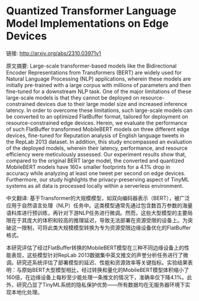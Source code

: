 # Quantized Transformer Language Model Implementations on Edge Devices

链接: http://arxiv.org/abs/2310.03971v1

原文摘要:
Large-scale transformer-based models like the Bidirectional Encoder
Representations from Transformers (BERT) are widely used for Natural Language
Processing (NLP) applications, wherein these models are initially pre-trained
with a large corpus with millions of parameters and then fine-tuned for a
downstream NLP task. One of the major limitations of these large-scale models
is that they cannot be deployed on resource-constrained devices due to their
large model size and increased inference latency. In order to overcome these
limitations, such large-scale models can be converted to an optimized
FlatBuffer format, tailored for deployment on resource-constrained edge
devices. Herein, we evaluate the performance of such FlatBuffer transformed
MobileBERT models on three different edge devices, fine-tuned for Reputation
analysis of English language tweets in the RepLab 2013 dataset. In addition,
this study encompassed an evaluation of the deployed models, wherein their
latency, performance, and resource efficiency were meticulously assessed. Our
experiment results show that, compared to the original BERT large model, the
converted and quantized MobileBERT models have 160$\times$ smaller footprints
for a 4.1% drop in accuracy while analyzing at least one tweet per second on
edge devices. Furthermore, our study highlights the privacy-preserving aspect
of TinyML systems as all data is processed locally within a serverless
environment.

中文翻译:
基于Transformer的大规模模型，如双向编码器表示（BERT），被广泛应用于自然语言处理（NLP）任务中。这类模型通常先通过包含数百万参数的海量语料库进行预训练，再针对下游NLP任务进行微调。然而，这些大型模型的主要局限在于其庞大的体积和较高的推理延迟，导致无法部署在资源受限的设备上。为突破这一限制，可将此类大规模模型转换为专为资源受限边缘设备优化的FlatBuffer格式。

本研究评估了经过FlatBuffer转换的MobileBERT模型在三种不同边缘设备上的性能表现，这些模型针对RepLab 2013数据集中英文推文的声誉分析任务进行了微调。研究还系统评估了部署模型的延迟、性能和资源效率等关键指标。实验结果表明：与原始BERT大型模型相比，经过转换和量化的MobileBERT模型体积缩小了160倍，在边缘设备上每秒至少能处理一条推文的情况下，准确率仅下降4.1%。此外，研究凸显了TinyML系统的隐私保护优势——所有数据均在无服务器环境下实现本地化处理。
